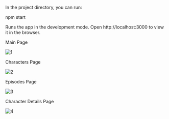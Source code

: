 In the project directory, you can run:

npm start

Runs the app in the development mode.
Open http://localhost:3000 to view it in the browser.

Main Page 

![1](https://github.com/user-attachments/assets/0f150e55-9e6a-4207-9b99-4a96773258b1)

Characters Page 

![2](https://github.com/user-attachments/assets/0bd26c25-a034-408c-99cb-61d5b0eb509b)

Episodes Page

![3](https://github.com/user-attachments/assets/630c1aef-bcbf-4d5b-9526-76bf6a2c0346)

Character Details Page

![4](https://github.com/user-attachments/assets/c39e6915-abfd-456b-b7b7-360591a23fb8)


